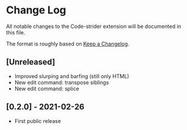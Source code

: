 # Change Log

All notable changes to the Code-strider extension will be documented in this file.

The format is roughly based on [Keep a Changelog](https://keepachangelog.com/).

## [Unreleased]

- Improved slurping and barfing (still only HTML)
- New edit command: transpose siblings
- New edit command: splice

## [0.2.0] - 2021-02-26

-  First public release
